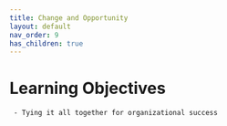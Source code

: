 ```yaml
---
title: Change and Opportunity
layout: default
nav_order: 9
has_children: true
---
```


# Learning Objectives

     - Tying it all together for organizational success
